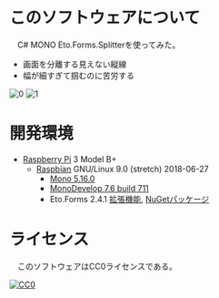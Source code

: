 ﻿# このソフトウェアについて

　C# MONO Eto.Forms.Splitterを使ってみた。

* 画面を分離する見えない縦線
* 幅が細すぎて掴むのに苦労する

![0]()
![1]()

# 開発環境

* [Raspberry Pi](https://ja.wikipedia.org/wiki/Raspberry_Pi) 3 Model B+
    * [Raspbian](https://www.raspberrypi.org/downloads/raspbian/) GNU/Linux 9.0 (stretch) 2018-06-27
        * [Mono 5.16.0](http://ytyaru.hatenablog.com/entry/2020/01/17/000000)
        * [MonoDevelop 7.6 build 711](http://ytyaru.hatenablog.com/entry/2020/01/19/000000)
        * Eto.Forms 2.4.1 [拡張機能](http://ytyaru.hatenablog.com/entry/2020/01/23/000000), [NuGetパッケージ](http://ytyaru.hatenablog.com/entry/2020/01/21/000000)

# ライセンス

　このソフトウェアはCC0ライセンスである。

[![CC0](http://i.creativecommons.org/p/zero/1.0/88x31.png "CC0")](http://creativecommons.org/publicdomain/zero/1.0/deed.ja)

